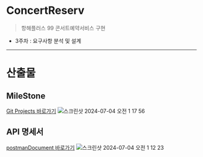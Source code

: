 # ConcertReserv
>항해플러스 99 콘서트예약서비스 구현

- 3주차 : 요구사항 분석 및 설계


---

# 산출물



## MileStone 
[Git Projects 바로가기](https://github.com/users/JiheeOh/projects/3)
![스크린샷 2024-07-04 오전 1 17 56](https://github.com/JiheeOh/concertReserv/assets/75823407/d9345a4a-bd84-4458-b31e-b2351514e3a1)

## API 명세서 
[postmanDocument 바로가기](https://documenter.getpostman.com/view/23303389/2sA3dxEXgn)
![스크린샷 2024-07-04 오전 1 12 23](https://github.com/JiheeOh/concertReserv/assets/75823407/bd8982e7-bd57-42ba-8782-ea72249ced7d)
